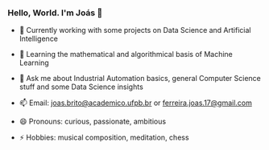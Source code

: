### Hello, World. I'm Joás 👋


- 🔭 Currently working with some projects on Data Science and Artificial Intelligence

- 🌱 Learning the mathematical and algorithmical basis of Machine Learning

- 💬 Ask me about Industrial Automation basics, general Computer Science stuff and some Data Science insights

- 📫 Email: joas.brito@academico.ufpb.br or ferreira.joas.17@gmail.com

- 😄 Pronouns: curious, passionate, ambitious

- ⚡ Hobbies: musical composition, meditation, chess


